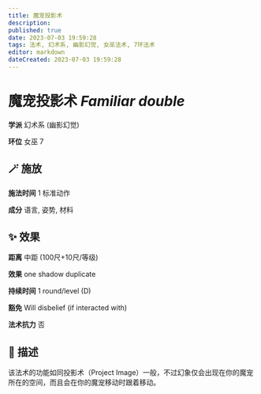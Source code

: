 ```yaml
---
title: 魔宠投影术
description: 
published: true
date: 2023-07-03 19:59:28
tags: 法术, 幻术系, 幽影幻觉, 女巫法术, 7环法术
editor: markdown
dateCreated: 2023-07-03 19:59:28
---
```


# **魔宠投影术** *Familiar double*

**学派** 幻术系 (幽影幻觉) 

**环位** 女巫 7

## 🪄 施放

**施法时间** 1 标准动作

**成分** 语言, 姿势, 材料

## ✨ 效果  

**距离** 中距 (100尺+10尺/等级) 

**效果** one shadow duplicate 

**持续时间** 1 round/level (D) 

**豁免** Will disbelief (if interacted with)

**法术抗力** 否

## 📖 描述

该法术的功能如同投影术（Project Image）一般，不过幻象仅会出现在你的魔宠所在的空间，而且会在你的魔宠移动时跟着移动。
    